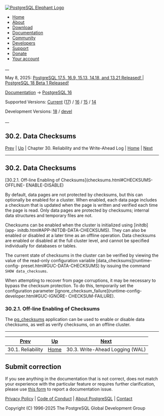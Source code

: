 [ ![PostgreSQL Elephant Logo](/media/img/about/press/elephant.png) ](/)

  * [Home](/ "Home")
  * [About](/about/ "About")
  * [Download](/download/ "Download")
  * [Documentation](/docs/ "Documentation")
  * [Community](/community/ "Community")
  * [Developers](/developer/ "Developers")
  * [Support](/support/ "Support")
  * [Donate](/about/donate/ "Donate")
  * [Your account](/account/ "Your account")

__

May 8, 2025: [ PostgreSQL 17.5, 16.9, 15.13, 14.18, and 13.21 Released! ](/about/news/postgresql-175-169-1513-1418-and-1321-released-3072/) | [ PostgreSQL 18 Beta 1 Released! ](/about/news/postgresql-18-beta-1-released-3070/)

[Documentation](/docs/ "Documentation") -> [PostgreSQL
16](/docs/16/index.html)

Supported Versions: [Current](/docs/current/checksums.html "PostgreSQL 17 -
30.2. Data Checksums") ([17](/docs/17/checksums.html "PostgreSQL 17 -
30.2. Data Checksums")) / [16](/docs/16/checksums.html "PostgreSQL 16 -
30.2. Data Checksums") / [15](/docs/15/checksums.html "PostgreSQL 15 -
30.2. Data Checksums") / [14](/docs/14/checksums.html "PostgreSQL 14 -
30.2. Data Checksums")

Development Versions: [18](/docs/18/checksums.html "PostgreSQL 18 - 30.2. Data
Checksums") / [devel](/docs/devel/checksums.html "PostgreSQL devel -
30.2. Data Checksums")

__

30.2. Data Checksums  
---  
[Prev](wal-reliability.html "30.1. Reliability")  | [Up](wal.html "Chapter 30. Reliability and the Write-Ahead Log") | Chapter 30. Reliability and the Write-Ahead Log | [Home](index.html "PostgreSQL 16.9 Documentation") |  [Next](wal-intro.html "30.3. Write-Ahead Logging \(WAL\)")  
  
* * *

## 30.2. Data Checksums #

[30.2.1. Off-line Enabling of Checksums](checksums.html#CHECKSUMS-OFFLINE-
ENABLE-DISABLE)

By default, data pages are not protected by checksums, but this can optionally
be enabled for a cluster. When enabled, each data page includes a checksum
that is updated when the page is written and verified each time the page is
read. Only data pages are protected by checksums; internal data structures and
temporary files are not.

Checksums can be enabled when the cluster is initialized using [initdb](app-
initdb.html#APP-INITDB-DATA-CHECKSUMS). They can also be enabled or disabled
at a later time as an offline operation. Data checksums are enabled or
disabled at the full cluster level, and cannot be specified individually for
databases or tables.

The current state of checksums in the cluster can be verified by viewing the
value of the read-only configuration variable [data_checksums](runtime-config-
preset.html#GUC-DATA-CHECKSUMS) by issuing the command `SHOW data_checksums`.

When attempting to recover from page corruptions, it may be necessary to
bypass the checksum protection. To do this, temporarily set the configuration
parameter [ignore_checksum_failure](runtime-config-developer.html#GUC-IGNORE-
CHECKSUM-FAILURE).

### 30.2.1. Off-line Enabling of Checksums #

The [pg_checksums](app-pgchecksums.html "pg_checksums") application can be
used to enable or disable data checksums, as well as verify checksums, on an
offline cluster.

* * *

[Prev](wal-reliability.html "30.1. Reliability")  | [Up](wal.html "Chapter 30. Reliability and the Write-Ahead Log") |  [Next](wal-intro.html "30.3. Write-Ahead Logging \(WAL\)")  
---|---|---  
30.1. Reliability  | [Home](index.html "PostgreSQL 16.9 Documentation") |  30.3. Write-Ahead Logging (WAL)  
  
## Submit correction

If you see anything in the documentation that is not correct, does not match
your experience with the particular feature or requires further clarification,
please use [this form](/account/comments/new/16/checksums.html/) to report a
documentation issue.

[Privacy Policy](/about/privacypolicy) | [Code of Conduct](/about/policies/coc/) | [About PostgreSQL](/about/) | [Contact](/about/contact/)  

Copyright (C) 1996-2025 The PostgreSQL Global Development Group

